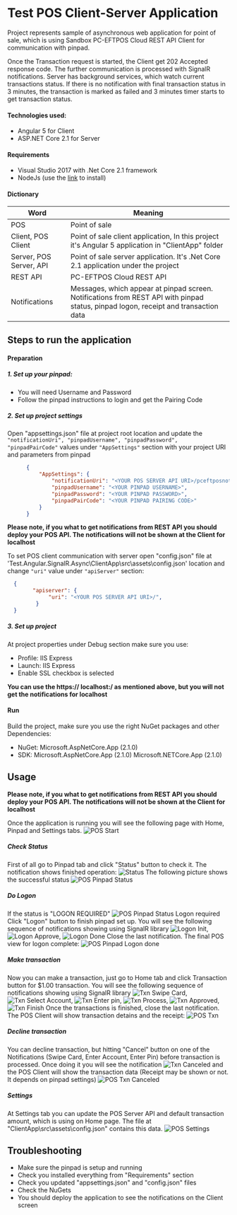 ﻿# __Test POS Client-Server Application__

Project represents sample of asynchronous web application for point of sale, which is using Sandbox PC-EFTPOS Cloud REST API Client for communication with pinpad.

Once the Transaction request is started, the Client get 202 Accepted response code. The further communication is processed with SignalR notifications. Server has background services, which watch current transactions status. If there is no notification with final transaction status in 3 minutes, the transaction is marked as failed and 3 minutes timer starts to get transaction status.

#### Technologies used:
- Angular 5 for Client
- ASP.NET Core 2.1 for Server

#### Requirements
- Visual Studio 2017 with .Net Core 2.1 framework
- NodeJs (use the [link](https://nodejs.org/en/download/) to install)

#### Dictionary
|         Word            |                               Meaning                                 |
| ------------------------|-----------------------------------------------------------------------|
| POS                     | Point of sale                                                         |
| Client, POS Client      | Point of sale client application, In this project it's Angular 5 application in "ClientApp" folder |
| Server, POS Server, API | Point of sale server application. It's .Net Core 2.1 application under the  project|
| REST API                | PC-EFTPOS Cloud REST API                                              |
| Notifications           | Messages, which appear at pinpad screen. Notifications from REST API with pinpad status, pinpad logon, receipt and transaction data                               |

## __Steps to run the application__
#### Preparation
##### 1. Set up your pinpad:
* You will need Username and Password
* Follow the pinpad instructions to login and get the Pairing Code
##### 2. Set up project settings
Open "appsettings.json" file at project root location and update the ```"notificationUri", "pinpadUsername", "pinpadPassword", "pinpadPairCode"``` values under ```"AppSettings"``` section with your project URI and parameters from pinpad 
```json
      {
	      "AppSettings": {
		      "notificationUri": "<YOUR POS SERVER API URI>/pceftposnotify/{{session}}/{{type}}",
              "pinpadUsername": "<YOUR PINPAD USERNAME>",
              "pinpadPassword": "<YOUR PINPAD PASSWORD>",
              "pinpadPairCode": "<YOUR PINPAD PAIRING CODE>"
          }
      }
```
        
__Please note, if you what to get notifications from REST API you should deploy your POS API. The notifications will not be shown at the Client for localhost__
     
To set POS client communication with server open "config.json" file at 'Test.Angular.SignalR.Async\ClientApp\src\assets\config.json' location and change ```"uri"``` value under ```"apiServer"``` section:
 ```json
   {
         "apiserver": {
              "uri": "<YOUR POS SERVER API URI>/",
          }
   }
```

##### 3. Set up project
At project properties under Debug section make sure you use:
* Profile: IIS Express
* Launch: IIS Express
* Enable SSL checkbox is selected
    
__You can use the https:// localhost:<YOUR PORT NUMBER>/ as <YOUR POS SERVER API URI> mentioned above, but you will not get the notifications for localhost__

#### Run
Build the project, make sure you use the right NuGet packages and other Dependencies:
* NuGet:
    Microsoft.AspNetCore.App (2.1.0)
* SDK:
    Microsoft.AspNetCore.App (2.1.0)
    Microsoft.NETCore.App (2.1.0)

## __Usage__
__Please note, if you what to get notifications from REST API you should deploy your POS API. The notifications will not be shown at the Client for localhost__

Once the application is running you will see the following page with Home, Pinpad and Settings tabs.
![POS Start](Docs/pos_txn.png)

##### Check Status
First of all go to Pinpad tab and click "Status" button to check it. The notification shows finished operation:
![Status](Docs/notification_status.png)
The following picture shows the successful status
![POS Pinpad Status](Docs/pos_pinpad_status.png)

##### Do Logon
If the status is "LOGON REQUIRED"
![POS Pinpad Status Logon required](Docs/pos_logon_required.png)
Click "Logon" button to finish pinpad set up. You will see the following sequence of notifications showing using SignalR library
![Logon Init](Docs/notification_logon.png),   ![Logon Approve](Docs/notification_approve.png),   ![Logon Done](Docs/notification_logon_done.png)
Close the last notification. The final POS view for logon complete:
![POS Pinpad Logon done](Docs/pos_logon_done.png)

##### Make transaction
Now you can make a transaction, just go to Home tab and click Transaction button for $1.00 transaction. You will see the following sequence of notifications showing using SignalR library
![Txn Swipe Card](Docs/notification_swipe_card.png), ![Txn Select Account](Docs/notification_enter_acc.png), ![Txn Enter pin](Docs/notification_enter_pin.png), ![Txn Process](Docs/notification_wait.png), ![Txn Approved](Docs/notification_approve.png), ![Txn Finish](Docs/notification_finish.png)
Once the transactions is finished, close the last notification. The POS Client will show transaction detains and the receipt:
![POS Txn](Docs/pos_txn_done.png)

##### Decline transaction
You can decline transaction, but hitting "Cancel" button on one of the Notifications (Swipe Card, Enter Account, Enter Pin) before transaction is processed. Once doing it you will see the notification 
![Txn Canceled](Docs/notification_txn_cancelled.png)
and the POS Client will show the transaction data (Receipt may be shown or not. It depends on pinpad settings)
![POS Txn Canceled](Docs/pos_txn_cancelled.png)

##### Settings
At Settings tab you can update the POS Server API and default transaction amount, which is using on Home page. The file at "ClientApp\src\assets\config.json" contains this data.
![POS Settings](Docs/pos_settings.png)

## __Troubleshooting__
* Make sure the pinpad is setup and running
* Check you installed everything from "Requirements" section
* Check you updated "appsettings.json" and "config.json" files
* Check the NuGets
* You should deploy the application to see the notifications on the Client screen